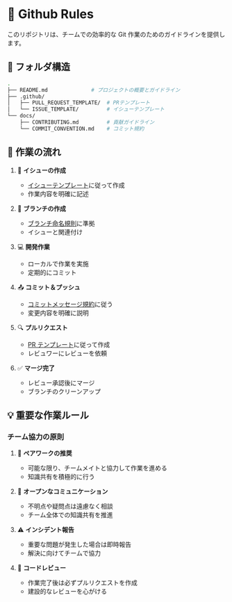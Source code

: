 # 🌟 Github Rules

このリポジトリは、チームでの効率的な Git 作業のためのガイドラインを提供します。

## 📁 フォルダ構造

```bash
.
├── README.md              # プロジェクトの概要とガイドライン
├── .github/
│   ├── PULL_REQUEST_TEMPLATE/  # PRテンプレート
│   └── ISSUE_TEMPLATE/         # イシューテンプレート
└── docs/
    ├── CONTRIBUTING.md         # 貢献ガイドライン
    └── COMMIT_CONVENTION.md    # コミット規約
```

## 🔄 作業の流れ

1. 📝 **イシューの作成**

   - [イシューテンプレート](./.github/ISSUE_TEMPLATE/default.md)に従って作成
   - 作業内容を明確に記述

2. 🌿 **ブランチの作成**

   - [ブランチ命名規則](./docs/CONTRIBUTING.md#ブランチ名テンプレート)に準拠
   - イシューと関連付け

3. 💻 **開発作業**

   - ローカルで作業を実施
   - 定期的にコミット

4. 📤 **コミット＆プッシュ**

   - [コミットメッセージ規約](./docs/COMMIT_CONVENTION.md)に従う
   - 変更内容を明確に説明

5. 🔍 **プルリクエスト**

   - [PR テンプレート](./.github/PULL_REQUEST_TEMPLATE/default.md)に従って作成
   - レビュワーにレビューを依頼

6. ✅ **マージ完了**
   - レビュー承認後にマージ
   - ブランチのクリーンアップ

## 💡 重要な作業ルール

### チーム協力の原則

1. 👥 **ペアワークの推奨**

   - 可能な限り、チームメイトと協力して作業を進める
   - 知識共有を積極的に行う

2. 💬 **オープンなコミュニケーション**

   - 不明点や疑問点は遠慮なく相談
   - チーム全体での知識共有を推進

3. ⚠️ **インシデント報告**

   - 重要な問題が発生した場合は即時報告
   - 解決に向けてチームで協力

4. 👀 **コードレビュー**
   - 作業完了後は必ずプルリクエストを作成
   - 建設的なレビューを心がける
